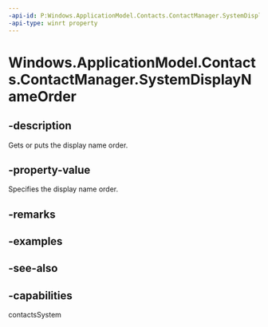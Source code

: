 ```yaml
---
-api-id: P:Windows.ApplicationModel.Contacts.ContactManager.SystemDisplayNameOrder
-api-type: winrt property
---
```


<!-- Property syntax
public Windows.ApplicationModel.Contacts.ContactNameOrder SystemDisplayNameOrder { get;  set; }
-->

# Windows.ApplicationModel.Contacts.ContactManager.SystemDisplayNameOrder

## -description
Gets or puts the display name order.

## -property-value
Specifies the display name order.

## -remarks

## -examples

## -see-also

## -capabilities
contactsSystem
